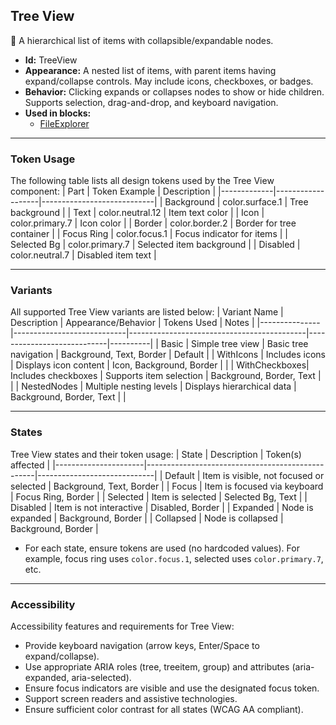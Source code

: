 ## Tree View
🌳 A hierarchical list of items with collapsible/expandable nodes.
- **Id:** TreeView
- **Appearance:** A nested list of items, with parent items having expand/collapse controls. May include icons, checkboxes, or badges.
- **Behavior:** Clicking expands or collapses nodes to show or hide children. Supports selection, drag-and-drop, and keyboard navigation.
- **Used in blocks:**
  - [FileExplorer](../blocks/FileExplorer.md)

---

### Token Usage
The following table lists all design tokens used by the Tree View component:
| Part        | Token Example      | Description                |
|-------------|-------------------|----------------------------|
| Background  | color.surface.1   | Tree background            |
| Text        | color.neutral.12  | Item text color            |
| Icon        | color.primary.7   | Icon color                 |
| Border      | color.border.2    | Border for tree container  |
| Focus Ring  | color.focus.1     | Focus indicator for items  |
| Selected Bg | color.primary.7   | Selected item background   |
| Disabled    | color.neutral.7   | Disabled item text         |

---

### Variants
All supported Tree View variants are listed below:
| Variant Name   | Description                | Appearance/Behavior                        | Tokens Used                | Notes    |
|---------------|----------------------------|--------------------------------------------|----------------------------|----------|
| Basic         | Simple tree view           | Basic tree navigation                      | Background, Text, Border   | Default  |
| WithIcons     | Includes icons             | Displays icon content                      | Icon, Background, Border   |          |
| WithCheckboxes| Includes checkboxes        | Supports item selection                    | Background, Border, Text   |          |
| NestedNodes   | Multiple nesting levels    | Displays hierarchical data                 | Background, Border, Text   |          |

---

### States
Tree View states and their token usage:
| State                | Description                                      | Token(s) affected           |
|----------------------|--------------------------------------------------|-----------------------------|
| Default              | Item is visible, not focused or selected         | Background, Text, Border    |
| Focus                | Item is focused via keyboard                     | Focus Ring, Border          |
| Selected             | Item is selected                                 | Selected Bg, Text           |
| Disabled             | Item is not interactive                          | Disabled, Border            |
| Expanded             | Node is expanded                                 | Background, Border          |
| Collapsed            | Node is collapsed                                | Background, Border          |

- For each state, ensure tokens are used (no hardcoded values). For example, focus ring uses `color.focus.1`, selected uses `color.primary.7`, etc.

---

### Accessibility
Accessibility features and requirements for Tree View:
- Provide keyboard navigation (arrow keys, Enter/Space to expand/collapse).
- Use appropriate ARIA roles (tree, treeitem, group) and attributes (aria-expanded, aria-selected).
- Ensure focus indicators are visible and use the designated focus token.
- Support screen readers and assistive technologies.
- Ensure sufficient color contrast for all states (WCAG AA compliant).
